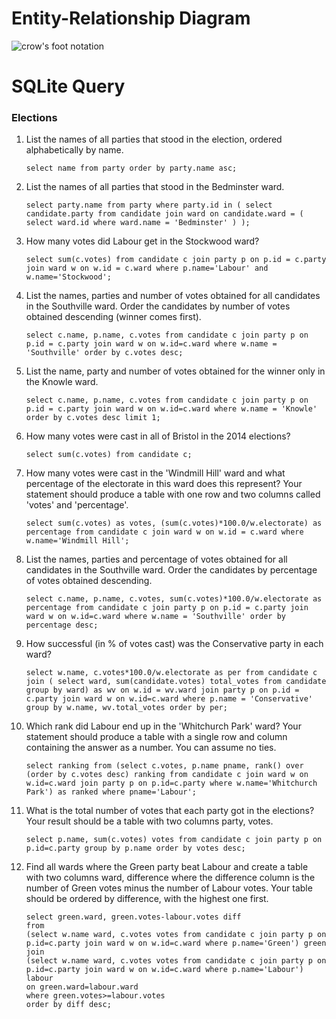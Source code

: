 # Entity-Relationship Diagram

![crow's foot notation](https://www.softwareideas.net/i/DirectImage/1859/crow-s-foot-notation)

# SQLite Query

### Elections

1. List the names of all parties that stood in the election, ordered alphabetically by name.

   ```
   select name from party order by party.name asc;
   ```

2. List the names of all parties that stood in the Bedminster ward.

   ```
   select party.name from party where party.id in ( select candidate.party from candidate join ward on candidate.ward = ( select ward.id where ward.name = 'Bedminster' ) );
   ```

3. How many votes did Labour get in the Stockwood ward?

   ```
   select sum(c.votes) from candidate c join party p on p.id = c.party join ward w on w.id = c.ward where p.name='Labour' and w.name='Stockwood';
   ```

4. List the names, parties and number of votes obtained for all candidates in the Southville ward. Order the candidates by number of votes obtained descending (winner comes first).

   ```
   select c.name, p.name, c.votes from candidate c join party p on p.id = c.party join ward w on w.id=c.ward where w.name = 'Southville' order by c.votes desc;
   ```

5. List the name, party and number of votes obtained for the winner only in the Knowle ward.

   ```
   select c.name, p.name, c.votes from candidate c join party p on p.id = c.party join ward w on w.id=c.ward where w.name = 'Knowle' order by c.votes desc limit 1;
   ```

1. How many votes were cast in all of Bristol in the 2014 elections?

   ```
   select sum(c.votes) from candidate c;
   ```

2. How many votes were cast in the 'Windmill Hill' ward and what percentage of the electorate in this ward does this represent? Your statement should produce a table with one row and two columns called 'votes' and 'percentage'.

   ```
   select sum(c.votes) as votes, (sum(c.votes)*100.0/w.electorate) as percentage from candidate c join ward w on w.id = c.ward where w.name='Windmill Hill';
   ```

3. List the names, parties and percentage of votes obtained for all candidates in the Southville ward. Order the candidates by percentage of votes obtained descending.

   ```
   select c.name, p.name, c.votes, sum(c.votes)*100.0/w.electorate as percentage from candidate c join party p on p.id = c.party join ward w on w.id=c.ward where w.name = 'Southville' order by percentage desc;
   ```

4. How successful (in % of votes cast) was the Conservative party in each ward?

   ```
   select w.name, c.votes*100.0/w.electorate as per from candidate c join ( select ward, sum(candidate.votes) total_votes from candidate group by ward) as wv on w.id = wv.ward join party p on p.id = c.party join ward w on w.id=c.ward where p.name = 'Conservative' group by w.name, wv.total_votes order by per;
   ```

5. Which rank did Labour end up in the 'Whitchurch Park' ward? Your statement should produce a table with a single row and column containing the answer as a number. You can assume no ties.

   ```
   select ranking from (select c.votes, p.name pname, rank() over (order by c.votes desc) ranking from candidate c join ward w on w.id=c.ward join party p on p.id=c.party where w.name='Whitchurch Park') as ranked where pname='Labour';
   ```

6. What is the total number of votes that each party got in the elections? Your result should be a table with two columns party, votes.

   ```
   select p.name, sum(c.votes) votes from candidate c join party p on p.id=c.party group by p.name order by votes desc;
   ```

7. Find all wards where the Green party beat Labour and create a table with two columns ward, difference where the difference column is the number of Green votes minus the number of Labour votes. Your table should be ordered by difference, with the highest one first.

   ```
   select green.ward, green.votes-labour.votes diff
   from
   (select w.name ward, c.votes votes from candidate c join party p on p.id=c.party join ward w on w.id=c.ward where p.name='Green') green
   join 
   (select w.name ward, c.votes votes from candidate c join party p on p.id=c.party join ward w on w.id=c.ward where p.name='Labour') labour
   on green.ward=labour.ward
   where green.votes>=labour.votes
   order by diff desc;
   ```
